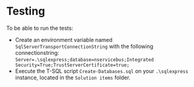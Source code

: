 # Testing

To be able to run the tests:

- Create an environment variable named `SqlServerTransportConnectionString` with the following connectionstring:
  `Server=.\sqlexpress;database=nservicebus;Integrated Security=True;TrustServerCertificate=true;`
- Execute the T-SQL script `Create-Databases.sql` on your `.\sqlexpress` instance, located in the `Solution items` folder.